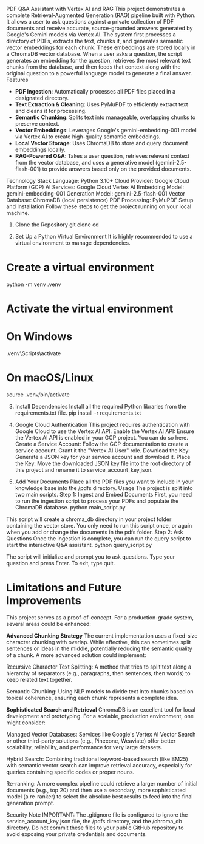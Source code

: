 PDF Q&A Assistant with Vertex AI and RAG
This project demonstrates a complete Retrieval-Augmented Generation (RAG) pipeline built with Python. It allows a user to ask questions against a private collection of PDF documents and receive accurate, source-grounded answers generated by Google's Gemini models via Vertex AI.
The system first processes a directory of PDFs, extracts the text, chunks it, and generates semantic vector embeddings for each chunk. These embeddings are stored locally in a ChromaDB vector database. When a user asks a question, the script generates an embedding for the question, retrieves the most relevant text chunks from the database, and then feeds that context along with the original question to a powerful language model to generate a final answer.
Features

- **PDF Ingestion**: Automatically processes all PDF files placed in a designated directory.
- **Text Extraction & Cleaning**: Uses PyMuPDF to efficiently extract text and cleans it for processing.
- **Semantic Chunking**: Splits text into manageable, overlapping chunks to preserve context.
- **Vector Embeddings**: Leverages Google's gemini-embedding-001 model via Vertex AI to create high-quality semantic embeddings.
- **Local Vector Storage**: Uses ChromaDB to store and query document embeddings locally.
- **RAG-Powered Q&A**: Takes a user question, retrieves relevant context from the vector database, and uses a generative model (gemini-2.5-flash-001) to provide answers based only on the provided documents.

Technology Stack
Language: Python 3.10+
Cloud Provider: Google Cloud Platform (GCP)
AI Services: Google Cloud Vertex AI
Embedding Model: gemini-embedding-001
Generation Model: gemini-2.5-flash-001
Vector Database: ChromaDB (local persistence)
PDF Processing: PyMuPDF
Setup and Installation
Follow these steps to get the project running on your local machine.

1. Clone the Repository
git clone <your-repository-url>
cd <your-repository-name>


2. Set Up a Python Virtual Environment
It is highly recommended to use a virtual environment to manage dependencies.
# Create a virtual environment
python -m venv .venv

# Activate the virtual environment
# On Windows
.venv\Scripts\activate
# On macOS/Linux
source .venv/bin/activate


3. Install Dependencies
Install all the required Python libraries from the requirements.txt file.
pip install -r requirements.txt


4. Google Cloud Authentication
This project requires authentication with Google Cloud to use the Vertex AI API.
Enable the Vertex AI API: Ensure the Vertex AI API is enabled in your GCP project. You can do so here.
Create a Service Account: Follow the GCP documentation to create a service account. Grant it the "Vertex AI User" role.
Download the Key: Generate a JSON key for your service account and download it.
Place the Key: Move the downloaded JSON key file into the root directory of this project and rename it to service_account_key.json.


5. Add Your Documents
Place all the PDF files you want to include in your knowledge base into the /pdfs directory.
Usage
The project is split into two main scripts.
Step 1: Ingest and Embed Documents
First, you need to run the ingestion script to process your PDFs and populate the ChromaDB database.
python main_script.py


This script will create a chroma_db directory in your project folder containing the vector store. You only need to run this script once, or again when you add or change the documents in the pdfs folder.
Step 2: Ask Questions
Once the ingestion is complete, you can run the query script to start the interactive Q&A assistant.
python query_script.py

The script will initialize and prompt you to ask questions. Type your question and press Enter. To exit, type quit.

# Limitations and Future Improvements
This project serves as a proof-of-concept. For a production-grade system, several areas could be enhanced:

**Advanced Chunking Strategy**
The current implementation uses a fixed-size character chunking with overlap. While effective, this can sometimes split sentences or ideas in the middle, potentially reducing the semantic quality of a chunk. A more advanced solution could implement:

Recursive Character Text Splitting: A method that tries to split text along a hierarchy of separators (e.g., paragraphs, then sentences, then words) to keep related text together.

Semantic Chunking: Using NLP models to divide text into chunks based on topical coherence, ensuring each chunk represents a complete idea.

**Sophisticated Search and Retrieval**
ChromaDB is an excellent tool for local development and prototyping. For a scalable, production environment, one might consider:

Managed Vector Databases: Services like Google's Vertex AI Vector Search or other third-party solutions (e.g., Pinecone, Weaviate) offer better scalability, reliability, and performance for very large datasets.

Hybrid Search: Combining traditional keyword-based search (like BM25) with semantic vector search can improve retrieval accuracy, especially for queries containing specific codes or proper nouns.

Re-ranking: A more complex pipeline could retrieve a larger number of initial documents (e.g., top 20) and then use a secondary, more sophisticated model (a re-ranker) to select the absolute best results to feed into the final generation prompt.

Security Note
IMPORTANT: The .gitignore file is configured to ignore the service_account_key.json file, the /pdfs directory, and the /chroma_db directory. Do not commit these files to your public GitHub repository to avoid exposing your private credentials and documents.
